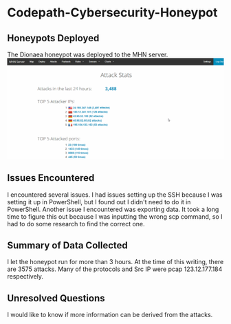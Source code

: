 # Codepath-Cybersecurity-Honeypot

## Honeypots Deployed
The Dionaea honeypot was deployed to the MHN server.
<img src="mhn4.gif" width="800">

## Issues Encountered
I encountered several issues. I had issues setting up the SSH because I was setting it up in PowerShell, but I found out I didn't need to do it in PowerShell. Another issue I encountered was exporting data. It took a long time to figure this out because I was inputting the wrong scp command, so I had to do some research to find the correct one.

## Summary of Data Collected
I let the honeypot run for more than 3 hours. At the time of this writing, there are 3575 attacks. Many of the protocols and Src IP were pcap 123.12.177.184 respectively.

## Unresolved Questions
I would like to know if more information can be derived from the attacks.
